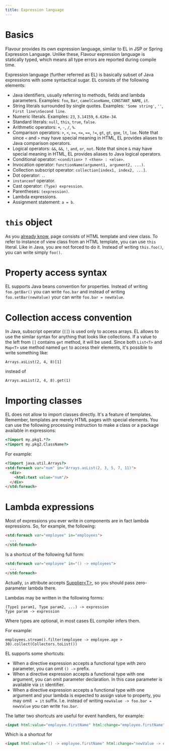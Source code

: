```yaml
---
title: Expression language
---
```


# Basics

Flavour provides its own expression language, similar to EL in JSP or Spring Expression Language.
Unlike these, Flavour expression language is statically typed,
which means all type errors are reported during compile time.

Expression language (further referred as EL) is basically subset of Java expressions with some syntactical sugar.
EL consists of the following elements:

* Java identifiers, usually referring to methods, fields and lambda parameters.
  Examples: `foo`, `Bar`, `camelCaseName`, `CONSTANT_NAME`, `it`.
* String literals surrounded by single quotes. Examples: `'Some string'`, `''`, `First line\nSecond line`.
* Numeric literals. Examples: `23`, `3.14159`, `6.626e-34`.
* Standard literals: `null`, `this`, `true`, `false`.
* Arithmetic operators: `+`, `-`, `/`, `%`.
* Comparison operators: `>`, `<`, `>=`, `<=`, `==`, `!=`, `gt`, `gt`, `goe`, `lt`, `loe`.
  Note that since `<` and `>` may have special meaning in HTML, EL provides aliases to Java comparison operators.
* Logical operators: `&&`, `&&`, `!`, `and`, `or`, `not`.
  Note that since `&` may have special meaning in HTML, EL provides aliases to Java logical operators.
* Conditional operator: `<condition> ? <then> : <else>`.
* Invocation operator: `functionName(argument1, argument2, ...)`.
* Collection subscript operator: `collection[index1, index2, ...]`.
* Dot operator: `.`.
* `instanceof` operator.
* Cast operator: `(Type) expression`.
* Parentheses: `(expression)`.
* Lambda expressions.
* Assignment statement: `a = b`.


# `this` object

As you [already know](templates.html#creating-a-new-page), page consists of HTML template and view class.
To refer to instance of view class from an HTML template, you can use `this` literal.
Like in Java, you are not forced to do it.
Instead of writing `this.foo()`, you can write simply `foo()`.


# Property access syntax

EL supports Java beans convention for properties.
Instead of writing `foo.getBar()` you can write `foo.bar` 
and instead of writing `foo.setBar(newValue)` your can write `foo.bar = newValue`.


# Collection access convention

In Java, subscript operator (`[]`) is used only to access arrays.
EL allows to use the similar syntax for anything that looks like collections.
If a value to the left from `[]` contains `get` method, it will be used.
Since both `List<T>` and `Map<T>` use method named `get` to access their elements,
it's possible to write something like:

```
Arrays.asList(2, 4, 8)[1]
```

instead of

```
Arrays.asList(2, 4, 8).get(1)
```


# Importing classes

EL does not allow to import classes directly.
It's a feature of templates.
Remember, templates are merely HTML pages with special elements.
You can use the following processing instruction to make a class or a package available in expressions:

```html
<?import my.pkg1.*?>
<?import my.pkg2.ClassName?>
```

For example:

```html
<?import java.util.Arrays?>
<std:foreach var="num" in="Arrays.asList(2, 3, 5, 7, 11)">
  <div>
    <html:text value="num"/>
  </div>
</std:foreach>
```

# Lambda expressions

Most of expressions you ever write in components are in fact lambda expressions.
So, for example, the following:

```html
<std:foreach var="employee" in="employees">
  ...
</std:foreach>
```

Is a shortcut of the following full form:

```html
<std:foreach var="employee" in="() -> employees">
  ...
</std:foreach>
```

Actually, `in` attribute accepts 
[Supplier&lt;T>](https://docs.oracle.com/javase/8/docs/api/java/util/function/Supplier.html),
so you should pass zero-parameter lambda there.

Lambdas may be written in the following forms:

```
(Type1 param1, Type param2, ...) -> expression
Type param -> expression
```

Where types are optional, in most cases EL compiler infers them.

For example:

```
employees.stream().filter(employee -> employee.age > 30).collect(Collectors.toList())
```

EL supports some shortcuts:

* When a directive expression accepts a functional type with zero parameter, you can omit `() ->` prefix.
* When a directive expression accepts a functional type with one argument, you can omit parameter declaration.
  In this case parameter is available via `it` identifier.
* When a directive expression accepts a functional type with one argument
  and your lambda is expected to assign value to property, you may omit ` = it` suffix.
  I.e. instead of writing `newValue -> foo.bar = newValue` you can write `foo.bar`.

The latter two shortcuts are useful for event handlers, for example:

```html
<input html:value="employee.firstName" html:change="employee.firstName"/>
```

Which is a shortcut for

```html
<input html:value="() -> employee.firstName" html:change="newValue -> employee.firstName = newValue"/>
```

